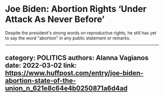 # Joe Biden: Abortion Rights ‘Under Attack As Never Before’

Despite the president's strong words on reproductive rights, he still has yet to say the word "abortion" in any public statement or remarks.

---
category: POLITICS
authors: Alanna Vagianos
date: 2022-03-02
link: https://www.huffpost.com/entry/joe-biden-abortion-state-of-the-union_n_621e8c64e4b0250871a6d4ad
---
